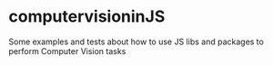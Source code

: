 # computervisioninJS
Some examples and tests about how to use JS libs and packages to perform Computer Vision tasks
